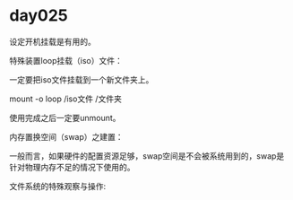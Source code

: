# day025



设定开机挂载是有用的。



特殊装置loop挂载（iso）文件：

一定要把iso文件挂载到一个新文件夹上。

mount -o loop /iso文件 /文件夹

使用完成之后一定要unmount。





内存置换空间（swap）之建置：

一般而言，如果硬件的配置资源足够，swap空间是不会被系统用到的，swap是针对物理内存不足的情况下使用的。



文件系统的特殊观察与操作:



